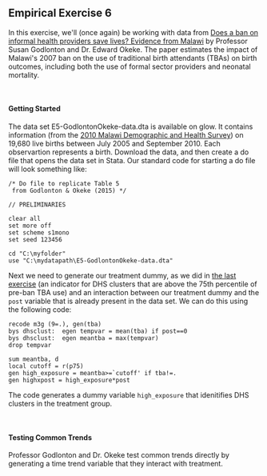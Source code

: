 ## Empirical Exercise 6  

In this exercise, we'll (once again) be working with data from 
[Does a ban on informal health providers save lives? Evidence from Malawi](https://www.ncbi.nlm.nih.gov/pmc/articles/PMC4677333/) 
by Professor Susan Godlonton and Dr. Edward Okeke.  The paper estimates the impact of Malawi's 2007 ban on the use of 
traditional birth attendants (TBAs) on birth outcomes, including both the use of formal sector providers and neonatal mortality.

<br>

#### Getting Started

The data set E5-GodlontonOkeke-data.dta is available on glow.  It contains information (from the 
[2010 Malawi Demographic and Health Survey](https://dhsprogram.com/methodology/survey/survey-display-333.cfm)) 
on 19,680 live births between July 2005 and September 2010.  Each observartion represents a birth.  Download the data, and then create 
a do file that opens the data set in Stata.  Our standard code for starting a do file will look something like:

``` 
/* Do file to replicate Table 5 
 from Godlonton & Okeke (2015) */

// PRELIMINARIES

clear all
set more off
set scheme s1mono
set seed 123456

cd "C:\myfolder"
use "C:\mydatapath\E5-GodlontonOkeke-data.dta"
```

Next we need to generate our treatment dummy, as we did in [the last exercise](https://pjakiela.github.io/ECON379/exercises/E5-DD2) (an 
indicator for DHS clusters that are above the 75th percentile of pre-ban TBA use) and 
an interaction between our treatment dummy and the `post` variable that is already present in 
the data set.  We can do this using the following code:

```
recode m3g (9=.), gen(tba)
bys dhsclust:  egen tempvar = mean(tba) if post==0
bys dhsclust:  egen meantba = max(tempvar)
drop tempvar

sum meantba, d
local cutoff = r(p75)
gen high_exposure = meantba>=`cutoff' if tba!=. 
gen highxpost = high_exposure*post
```

The code generates a dummy variable `high_exposure` that idenitifies DHS clusters in the 
treatment group.

<br>

#### Testing Common Trends  

Professor Godlonton and Dr. Okeke test common trends directly by generating a 
time trend variable that they interact with treatment.  
